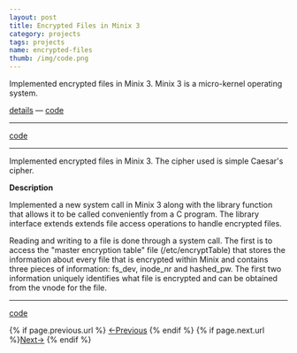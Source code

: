 ```yaml
---
layout: post
title: Encrypted Files in Minix 3
category: projects
tags: projects
name: encrypted-files
thumb: /img/code.png
---
```


<link rel="stylesheet" href="../css/styles.css.css" />

Implemented encrypted files in Minix 3. Minix 3 is a micro-kernel operating system. 

[details][details] &mdash; [code][code]
<!-- truncate_here -->
- - -

[code][code]

- - -

Implemented encrypted files in Minix 3. The cipher used is simple Caesar's cipher.


**Description**

Implemented a new system call in Minix 3 along with the library function that allows it to be called conveniently from a C program. The library interface extends extends file access operations to handle encrypted files.

Reading and writing to a file is done through a system call. The first is to access the "master encryption table" file (/etc/encryptTable) that stores the information about every file that is encrypted within Minix and contains three pieces of information: fs_dev, inode_nr and hashed_pw. The first two information uniquely identifies what file is encrypted and can be obtained from the vnode for the file. 

- - -

[code][code]

<nav class="pagination clear" style="padding-bottom:20px;">
{% if page.previous.url %} <a class="prev-item" href="{{page.previous.url}}" title="Previous Post: {{page.previous.title}}">&larr;Previous</a>   {% endif %}  {% if page.next.url %}<a class="next-item" href="{{page.next.url}}" title="Next Post: {{page.next.title}}">Next&rarr;</a>         {% endif %}
</nav>


[details]: /projects/encrypt-files
[code]: https://github.com/tushar-sharma/encrypted-file-sytem
